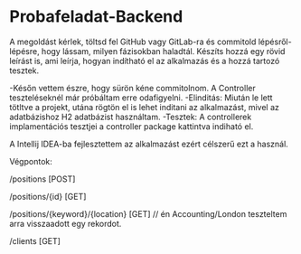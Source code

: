 # Probafeladat-Backend

A megoldást kérlek, töltsd fel GitHub vagy GitLab-ra és commitold lépésről-lépésre, hogy
lássam, milyen fázisokban haladtál. Készíts hozzá egy rövid leírást is, ami leírja, hogyan
indítható el az alkalmazás és a hozzá tartozó tesztek.

-Későn vettem észre, hogy sürön kéne commitolnom. A Controller teszteléseknél már próbáltam erre odafigyelni.
-Elinditás: Miután le lett tötltve a projekt, utána rögtön el is lehet inditani az alkalmazást, mivel az adatbázishoz H2 adatbázist használtam.
-Tesztek: A controllerek implamentációs tesztjei a controller package kattintva indiható el.

A Intellij IDEA-ba fejlesztettem az alkalmazást ezért célszerű ezt a használ.

Végpontok:

/positions [POST]

/positions/{id} [GET]

/positions/{keyword}/{location} [GET] // én Accounting/London teszteltem arra visszaadott egy rekordot.

/clients [GET]
